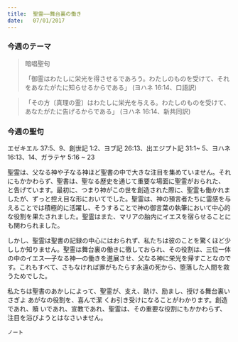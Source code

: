```yaml
---
title:  聖霊――舞台裏の働き
date:   07/01/2017
---
```


### 今週のテーマ

> <p>暗唱聖句</p>
>「御霊はわたしに栄光を得させるであろう。わたしのものを受けて、それをあなたがたに知らせるからである」	(ヨハネ 16:14、口語訳)

> <p></p>
> 「その方〔真理の霊〕はわたしに栄光を与える。わたしのものを受けて、あなたがたに告げるからである」 (ヨハネ 16:14、新共同訳)

### 今週の聖句

エゼキエル 37:5、9、創世記 1:2、ヨブ記 26:13、出エジプト記 31:1~ 5、ヨハネ 16:13、14、ガラテヤ 5:16 ~ 23

 聖霊は、父なる神や子なる神ほど聖書の中で大きな注目を集めていません。それにもかかわらず、聖書は、聖なる歴史を通じて重要な場面に聖霊がおられた、 と告げています。最初に、つまり神がこの世を創造された際に、聖霊も働かれましたが、ずっと控え目な形においてでした。聖霊は、神の預言者たちに霊感を与えることでは積極的に活躍し、そうすることで神の御言葉の執筆において中心的な役割を果たされました。聖霊はまた、マリアの胎内にイエスを宿らせることにも関わられました。

 しかし、聖霊は聖書の記録の中心にはおられず、私たちは彼のことを驚くほど少ししか知りません。聖霊は舞台裏の働きに徹しておられ、その役割は、三位一体の中のイエス―子なる神―の働きを進展させ、父なる神に栄光を帰すことなのです。これもすべて、さもなければ罪がもたらす永遠の死から、堕落した人間を救うためでした。

 私たちは聖書のあかしによって、聖霊が、支え、助け、励まし、授ける舞台裏いさぎよ
あがなの役割を、喜んで潔 くお引き受けになることがわかります。創造であれ、贖 いであれ、宣教であれ、聖霊は、その重要な役割にもかかわらず、注目を浴びようとはなさいません。

`ノート`
